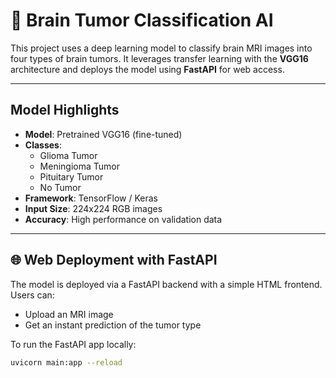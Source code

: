 # 🧠 Brain Tumor Classification AI

This project uses a deep learning model to classify brain MRI images into four types of brain tumors. It leverages transfer learning with the **VGG16** architecture and deploys the model using **FastAPI** for web access.

---

##  Model Highlights

- **Model**: Pretrained VGG16 (fine-tuned)
- **Classes**:
  - Glioma Tumor
  - Meningioma Tumor
  - Pituitary Tumor
  - No Tumor
- **Framework**: TensorFlow / Keras
- **Input Size**: 224x224 RGB images
- **Accuracy**: High performance on validation data

---

## 🌐 Web Deployment with FastAPI

The model is deployed via a FastAPI backend with a simple HTML frontend. Users can:

- Upload an MRI image
- Get an instant prediction of the tumor type

To run the FastAPI app locally:

```bash
uvicorn main:app --reload
